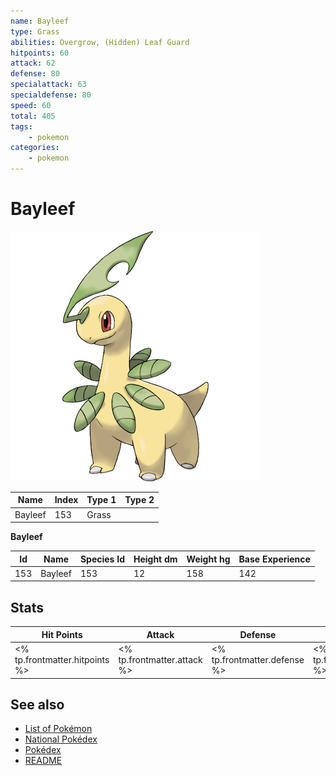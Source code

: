 ```yaml
---
name: Bayleef
type: Grass
abilities: Overgrow, (Hidden) Leaf Guard
hitpoints: 60
attack: 62
defense: 80
specialattack: 63
specialdefense: 80
speed: 60
total: 405
tags:
    - pokemon
categories:
    - pokemon
---
```


# Bayleef


![Bayleef](images/153.png)

| **Name** | **Index** | **Type 1** | **Type 2** |
|----|----|----|----|
| Bayleef | 153 | Grass  |  |

**Bayleef** 




| **Id** | **Name** | **Species Id** | **Height dm** | **Weight hg** | **Base Experience** |
|--------|----------|----------------|------------|------------|---------------------|
| 153 | Bayleef | 153 | 12 | 158 | 142 |



## Stats

| **Hit Points** | **Attack** | **Defense** | **Special Attack** | **Special Defense** | **Speed** | **Total** |
|----------------|------------|-------------|--------------------|---------------------|-----------|-----------|
| <% tp.frontmatter.hitpoints %> | <% tp.frontmatter.attack %> | <% tp.frontmatter.defense %> | <% tp.frontmatter.specialattack %> | <% tp.frontmatter.specialdefense %> | <% tp.frontmatter.speed %> | <% tp.frontmatter.total %> |

## See also

- [List of Pokémon](../pokemon.md)
- [National Pokédex](../national_pokedex.md)
- [Pokédex](../pokedex.md)
- [README](../README.md)
